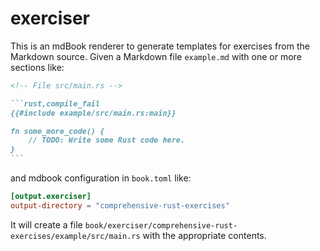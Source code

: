 # exerciser

This is an mdBook renderer to generate templates for exercises from the Markdown
source. Given a Markdown file `example.md` with one or more sections like:

````markdown
<!-- File src/main.rs -->

```rust,compile_fail
{{#include example/src/main.rs:main}}

fn some_more_code() {
    // TODO: Write some Rust code here.
}
```
````

and mdbook configuration in `book.toml` like:

```toml
[output.exerciser]
output-directory = "comprehensive-rust-exercises"
```

It will create a file
`book/exerciser/comprehensive-rust-exercises/example/src/main.rs` with the
appropriate contents.
